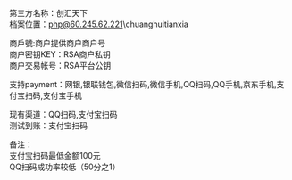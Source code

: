 ﻿第三方名称：创汇天下  
档案位置：php@60.245.62.221\chuanghuitianxia  
  
商戶號:商户提供商户商户号  
商户密钥KEY：RSA商户私钥  
商户交易帐号：RSA平台公钥  
  
支持payment：网银,银联钱包,微信扫码,微信手机,QQ扫码,QQ手机,京东手机,支付宝扫码,支付宝手机  
  
现有渠道：QQ扫码,支付宝扫码  
测试到账：支付宝扫码  
  
备注：  
支付宝扫码最低金额100元  
QQ扫码成功率较低（50分之1）  